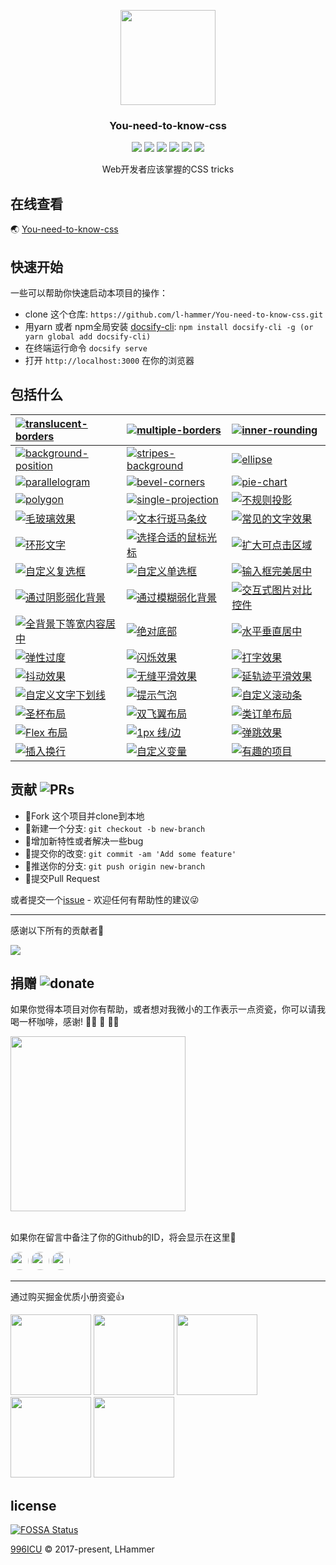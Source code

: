 
<p align="center">
  <a href="https://lhammer.cn/You-need-to-know-css/#/">
    <img src="https://lhammer.cn/You-need-to-know-css/static/logo.png" width="152">
  </a>
  <h3 align="center">You-need-to-know-css</h3>
  <p align="center">
    <a href="https://gitter.im/You-need-to-know-css/Lobby"> <img src="https://badges.gitter.im/You-need-to-know-css/Lobby.svg"></a>
    <a href="https://github.com/l-hammer/You-need-to-know-css/blob/master/LICENSE"><img src="https://img.shields.io/badge/license-Anti%20996-blue.svg"></a>
    <a href="https://juejin.im/post/5aab4f985188255582521c57"><img src="https://img.shields.io/badge/%E6%8E%98%E9%87%91-1.2k%20likes-brightgreen.svg"></a>
    <a href="https://codeclimate.com/github/l-hammer/You-need-to-know-css/maintainability"><img src="https://api.codeclimate.com/v1/badges/dfba02247f296387a1a7/maintainability" /></a>
    <a href="http://hits.dwyl.io/l-hammer/You-need-to-know-css" alt="hit count"><img src="http://hits.dwyl.io/l-hammer/You-need-to-know-css.svg" /></a> 
    <a href="https://github.com/l-hammer/You-need-to-know-css"><img src="https://img.shields.io/github/stars/l-hammer/You-need-to-know-css.svg?style=social"></a>
  </p>
  <p align="center">
    Web开发者应该掌握的CSS tricks<br>
  </p>
</p>


## 在线查看

🌏 [You-need-to-know-css](https://lhammer.cn/You-need-to-know-css/#/)


## 快速开始

一些可以帮助你快速启动本项目的操作：

- clone 这个仓库: `https://github.com/l-hammer/You-need-to-know-css.git`
- 用yarn 或者 npm全局安装 [docsify-cli](https://docsify.js.org/#/): `npm install docsify-cli -g (or yarn global add docsify-cli)`
- 在终端运行命令 `docsify serve`
- 打开 `http://localhost:3000` 在你的浏览器


## 包括什么

| [![translucent-borders](https://img.shields.io/badge/translucent%20borders-%E5%8D%8A%E9%80%8F%E6%98%8E%E8%BE%B9%E6%A1%86-b4a078.svg)](https://lhammer.cn/You-need-to-know-css/#/translucent-borders) | [![multiple-borders](https://img.shields.io/badge/multiple%20borders-%E5%A4%9A%E9%87%8D%E8%BE%B9%E6%A1%86-b4a078.svg)](https://lhammer.cn/You-need-to-know-css/#/multiple-borders) | [![inner-rounding](https://img.shields.io/badge/inner%20rounding-%E8%BE%B9%E6%A1%86%E5%86%85%E5%9C%86%E8%A7%92-b4a078.svg)](https://lhammer.cn/You-need-to-know-css/#/inner-rounding)|
|:--|:--|:--|
| [![background-position](https://img.shields.io/badge/background%20position-%E8%83%8C%E6%99%AF%E5%AE%9A%E4%BD%8D-b4a078.svg)](https://lhammer.cn/You-need-to-know-css/#/extended-bg-position) | [![stripes-background](https://img.shields.io/badge/stripes%20background-%E6%9D%A1%E7%BA%B9%E8%83%8C%E6%99%AF-b4a078.svg)](https://lhammer.cn/You-need-to-know-css/#/stripes-background) | [![ellipse](https://img.shields.io/badge/ellipse-%E5%9C%86%2F%E6%A4%AD%E5%9C%86-b4a078.svg)](https://lhammer.cn/You-need-to-know-css/#/ellipse) | 
|[![parallelogram](https://img.shields.io/badge/parallelogram-%E5%B9%B3%E8%A1%8C%E5%9B%9B%E8%BE%B9%E5%BD%A2-b4a078.svg)](https://lhammer.cn/You-need-to-know-css/#/parallelogram) | [![bevel-corners](https://img.shields.io/badge/bevel%20corners-%E5%88%87%E8%A7%92%E6%95%88%E6%9E%9C-b4a078.svg)](https://lhammer.cn/You-need-to-know-css/#/bevel-corners) | [![pie-chart](https://img.shields.io/badge/pie%20chart-%E7%AE%80%E6%98%93%E9%A5%BC%E5%9B%BE-b4a078.svg)](https://lhammer.cn/You-need-to-know-css/#/pie-chart) |
|[![polygon](https://img.shields.io/badge/polygon-%E5%85%B6%E4%BB%96%E5%A4%9A%E8%BE%B9%E5%BD%A2-b4a078.svg)](https://lhammer.cn/You-need-to-know-css/#/polygon) | [![single-projection](https://img.shields.io/badge/single%20projection-%E5%B8%B8%E8%A7%81%E6%8A%95%E5%BD%B1-b4a078.svg)](https://lhammer.cn/You-need-to-know-css/#/single-projection) | [![不规则投影](https://img.shields.io/badge/irregular%20projection-%E4%B8%8D%E8%A7%84%E5%88%99%E6%8A%95%E5%BD%B1-b4a078.svg)](https://lhammer.cn/You-need-to-know-css/#/irregular-projection) |
|[![毛玻璃效果](https://img.shields.io/badge/frosted%20glass-%E6%AF%9B%E7%8E%BB%E7%92%83%E6%95%88%E6%9E%9C-b4a078.svg)](https://lhammer.cn/You-need-to-know-css/#/frosted-glass) | [![文本行斑马条纹](https://img.shields.io/badge/zebra%20stripes-%E6%96%87%E6%9C%AC%E8%A1%8C%E6%96%91%E9%A9%AC%E6%9D%A1%E7%BA%B9-b4a078.svg)](https://lhammer.cn/You-need-to-know-css/#/zebra-stripes) | [![常见的文字效果](https://img.shields.io/badge/text%20effects-%E5%B8%B8%E8%A7%81%E7%9A%84%E6%96%87%E5%AD%97%E6%95%88%E6%9E%9C-b4a078.svg)](https://lhammer.cn/You-need-to-know-css/#/text-effects) |
|[![环形文字](https://img.shields.io/badge/circular%20text-%E7%8E%AF%E5%BD%A2%E6%96%87%E5%AD%97-b4a078.svg)](https://lhammer.cn/You-need-to-know-css/#/circular-text) | [![选择合适的鼠标光标](https://img.shields.io/badge/mouse%20cursor-%E9%80%89%E6%8B%A9%E5%90%88%E9%80%82%E7%9A%84%E9%BC%A0%E6%A0%87%E5%85%89%E6%A0%87-b4a078.svg)](https://lhammer.cn/You-need-to-know-css/#/mouse-cursor) | [![扩大可点击区域](https://img.shields.io/badge/extend%20hit%20area-%E6%89%A9%E5%A4%A7%E5%8F%AF%E7%82%B9%E5%87%BB%E5%8C%BA%E5%9F%9F-b4a078.svg)](https://lhammer.cn/You-need-to-know-css/#/extend-hit-area) |
|[![自定义复选框](https://img.shields.io/badge/custom%20checkbox-%E8%87%AA%E5%AE%9A%E4%B9%89%E5%A4%8D%E9%80%89%E6%A1%86-b4a078.svg)](https://lhammer.cn/You-need-to-know-css/#/custom-checkbox) | [![自定义单选框](https://img.shields.io/badge/custom%20radio-%E8%87%AA%E5%AE%9A%E4%B9%89%E5%8D%95%E9%80%89%E6%A1%86-b4a078.svg)](https://lhammer.cn/You-need-to-know-css/#/custom-radio) | [![输入框完美居中](https://img.shields.io/badge/input%20align-%E8%BE%93%E5%85%A5%E6%A1%86%E5%AE%8C%E7%BE%8E%E5%B1%85%E4%B8%AD-b4a078.svg)](https://lhammer.cn/You-need-to-know-css/#/input-align) |
|[![通过阴影弱化背景](https://img.shields.io/badge/shadow%20weaken%20background-%E9%80%9A%E8%BF%87%E9%98%B4%E5%BD%B1%E5%BC%B1%E5%8C%96%E8%83%8C%E6%99%AF-b4a078.svg)](https://lhammer.cn/You-need-to-know-css/#/shadow-weaken-background) | [![通过模糊弱化背景](https://img.shields.io/badge/blurry%20weaken%20background-%E9%80%9A%E8%BF%87%E6%A8%A1%E7%B3%8A%E5%BC%B1%E5%8C%96%E8%83%8C%E6%99%AF-b4a078.svg)](https://lhammer.cn/You-need-to-know-css/#/blurry-weaken-background) | [![交互式图片对比控件](https://img.shields.io/badge/image%20slider-%E4%BA%A4%E4%BA%92%E5%BC%8F%E5%9B%BE%E7%89%87%E5%AF%B9%E6%AF%94%E6%8E%A7%E4%BB%B6-b4a078.svg)](https://lhammer.cn/You-need-to-know-css/#/image-slider) |
|[![全背景下等宽内容居中](https://img.shields.io/badge/fluid%20fixed-%E5%85%A8%E8%83%8C%E6%99%AF%E4%B8%8B%E7%AD%89%E5%AE%BD%E5%86%85%E5%AE%B9%E5%B1%85%E4%B8%AD-b4a078.svg)](https://lhammer.cn/You-need-to-know-css/#/fluid-fixed) | [![绝对底部](https://img.shields.io/badge/sticky%20footer-%E7%BB%9D%E5%AF%B9%E5%BA%95%E9%83%A8-b4a078.svg)](https://lhammer.cn/You-need-to-know-css/#/sticky-footer) | [![水平垂直居中](https://img.shields.io/badge/center-%E6%B0%B4%E5%B9%B3%E5%9E%82%E7%9B%B4%E5%B1%85%E4%B8%AD-b4a078.svg)](https://lhammer.cn/You-need-to-know-css/#/centering-known) |
|[![弹性过度](https://img.shields.io/badge/elastic-%E5%BC%B9%E6%80%A7%E8%BF%87%E5%BA%A6-b4a078.svg)](https://lhammer.cn/You-need-to-know-css/#/elastic) | [![闪烁效果](https://img.shields.io/badge/blink-%E9%97%AA%E7%83%81%E6%95%88%E6%9E%9C-b4a078.svg)](https://lhammer.cn/You-need-to-know-css/#/blink) | [![打字效果](https://img.shields.io/badge/typing-%E6%89%93%E5%AD%97%E6%95%88%E6%9E%9C-b4a078.svg)](https://lhammer.cn/You-need-to-know-css/#/typing) |
|[![抖动效果](https://img.shields.io/badge/shake-%E6%8A%96%E5%8A%A8%E6%95%88%E6%9E%9C-b4a078.svg)](https://lhammer.cn/You-need-to-know-css/#/shake) | [![无缝平滑效果](https://img.shields.io/badge/smooth-%E6%97%A0%E7%BC%9D%E5%B9%B3%E6%BB%91%E6%95%88%E6%9E%9C-b4a078.svg)](https://lhammer.cn/You-need-to-know-css/#/smooth) | [![延轨迹平滑效果](https://img.shields.io/badge/circular%20smooth-%E5%BB%B6%E8%BD%A8%E8%BF%B9%E5%B9%B3%E6%BB%91%E6%95%88%E6%9E%9C-b4a078.svg)](https://lhammer.cn/You-need-to-know-css/#/circular-smooth) |
|[![自定义文字下划线](https://img.shields.io/badge/custom%20text%20underline-%E8%87%AA%E5%AE%9A%E4%B9%89%E6%96%87%E5%AD%97%E4%B8%8B%E5%88%92%E7%BA%BF-b4a078.svg)](https://lhammer.cn/You-need-to-know-css/#/text-underline) | [![提示气泡](https://img.shields.io/badge/poptip-%E6%8F%90%E7%A4%BA%E6%B0%94%E6%B3%A1-b4a078.svg)](https://lhammer.cn/You-need-to-know-css/#/poptip) | [![自定义滚动条](https://img.shields.io/badge/custom%20scrollbar-%E8%87%AA%E5%AE%9A%E4%B9%89%E6%BB%9A%E5%8A%A8%E6%9D%A1-b4a078.svg)](https://lhammer.cn/You-need-to-know-css/#/scrollbar) |
|[![圣杯布局](https://img.shields.io/badge/holy%20grail%20layout-%E5%9C%A3%E6%9D%AF%E5%B8%83%E5%B1%80-b4a078.svg)](https://lhammer.cn/You-need-to-know-css/#/holy-grail-layout) | [![双飞翼布局](https://img.shields.io/badge/double%20wing%20layout-%E5%8F%8C%E9%A3%9E%E7%BF%BC%E5%B8%83%E5%B1%80-b4a078.svg)](https://lhammer.cn/You-need-to-know-css/#/double-wing-layout) | [![类订单布局](https://img.shields.io/badge/class%20order%20layout-%E7%B1%BB%E8%AE%A2%E5%8D%95%E5%B8%83%E5%B1%80-b4a078.svg)](https://lhammer.cn/You-need-to-know-css/#/class-order-layout) |
|[![Flex 布局](https://img.shields.io/badge/flexbox%20layout-Flex%E5%B8%83%E5%B1%80-b4a078.svg)](https://lhammer.cn/You-need-to-know-css/#/flexbox-layout) | [![1px 线/边](https://img.shields.io/badge/one%20pixel%20line-1px%20%E7%BA%BF%2F%E8%BE%B9-b4a078.svg)](https://lhammer.cn/You-need-to-know-css/#/one-pixel-line) | [![弹跳效果](https://img.shields.io/badge/bounce-%E5%BC%B9%E8%B7%B3%E6%95%88%E6%9E%9C-b4a078.svg)](https://lhammer.cn/You-need-to-know-css/#/bounce) |
|[![插入换行](https://img.shields.io/badge/line%20breaks-%E6%8F%92%E5%85%A5%E6%8D%A2%E8%A1%8C-b4a078.svg)](https://lhammer.cn/You-need-to-know-css/#/line-breaks) | [![自定义变量](https://img.shields.io/badge/custom%20variables-%E8%87%AA%E5%AE%9A%E4%B9%89%E5%8F%98%E9%87%8F-b4a078.svg)](https://lhammer.cn/You-need-to-know-css/#/custom-variables) | [![有趣的项目](https://img.shields.io/badge/interesting-%E6%9C%89%E8%B6%A3%E7%9A%84%E9%A1%B9%E7%9B%AE-b4a078.svg)](https://lhammer.cn/You-need-to-know-css/#/interesting-usage) |


## 贡献 ![PRs](https://img.shields.io/badge/PRs-welcome-brightgreen.svg?longCache=true&style=flat-square)

- :fork_and_knife:Fork 这个项目并clone到本地
- :twisted_rightwards_arrows:新建一个分支: `git checkout -b new-branch`
- :wrench:增加新特性或者解决一些bug
- :memo:提交你的改变: `git commit -am 'Add some feature'`
- :rocket:推送你的分支: `git push origin new-branch`
- :tada:提交Pull Request

或者提交一个[issue](https://github.com/l-hammer/You-need-to-know-css/issues) - 欢迎任何有帮助性的建议:stuck_out_tongue_winking_eye:

------

感谢以下所有的贡献者:rose:

<a href="https://github.com/l-hammer/You-need-to-know-css/graphs/contributors"><img src="https://opencollective.com/You-need-to-know-css/contributors.svg?width=890&button=false" /></a>

## 捐赠 ![donate](https://img.shields.io/badge/%E2%98%95-Buy%20Me%20A%20Coffee-%23be4141.svg?style=flat-square&colorB=00A862)

如果你觉得本项目对你有帮助，或者想对我微小的工作表示一点资瓷，你可以请我喝一杯咖啡，感谢! 🙏🏻 🙏 🙏🏿

<img src="https://lhammer.cn/You-need-to-know-css/static/reward-code.png" width="280"> <br><br>

如果你在留言中备注了你的Github的ID，将会显示在这里🤠

<a href="https://github.com/fqs617" target="_blank"><img src="https://avatars3.githubusercontent.com/u/23302051?s=460&v=4" width="29" style="border-radius: 50%"></a>
<a href="https://github.com/ElivesHuangGit" target="_blank"><img src="https://avatars0.githubusercontent.com/u/36831410?s=460&v=4" width="29" style="border-radius: 50%"></a>
<a href="https://github.com/StaminaWang" target="_blank"><img src="https://avatars1.githubusercontent.com/u/19159159?s=460&v=4" width="29" style="border-radius: 50%"></a>

------

通过购买掘金优质小册资瓷:thumbsup:

<a juejinminibook="5bc844166fb9a05cd676ebca"><img src="https://user-gold-cdn.xitu.io/2018/12/18/167c119a41e444d5" width="129"></a>
<a juejinminibook="5ba42844f265da0a8a6aa5e9"><img src="https://user-gold-cdn.xitu.io/2018/12/4/16779ed4b21a9fa5" width="129"></a>
<a juejinminibook="5bdc715fe51d454e755f75ef"><img src="https://user-gold-cdn.xitu.io/2018/12/22/167d684d4276ac62" width="129"></a>
<a juejinminibook="5afc2e5f6fb9a07a9b362527"><img src="https://user-gold-cdn.xitu.io/2018/7/30/164ea7de07b7f79e" width="129"></a>
<a juejinminibook="5a124b29f265da431d3c472e"><img src="https://user-gold-cdn.xitu.io/2017/11/27/15ffbb05174a57f8" width="129"></a>

## license

[![FOSSA Status](https://app.fossa.io/api/projects/git%2Bgithub.com%2Fl-hammer%2FYou-need-to-know-css.svg?type=small)](https://app.fossa.io/projects/git%2Bgithub.com%2Fl-hammer%2FYou-need-to-know-css?ref=badge_small)

[996ICU](https://github.com/l-hammer/You-need-to-know-css/blob/master/LICENSE) © 2017-present, LHammer
